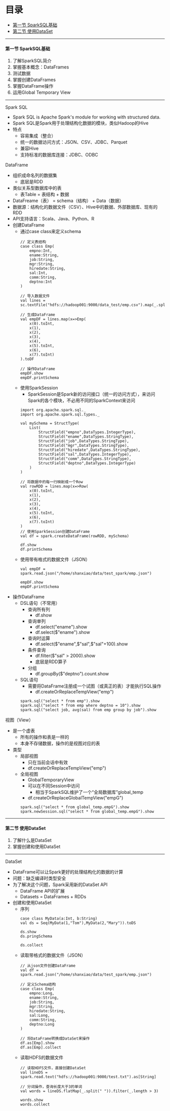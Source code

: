 # 目录 #

- [第一节 SparkSQL基础](#1)
- [第二节 使用DataSet](#2)

***

<h4 id='1'>第一节 SparkSQL基础</h4>

1. 了解SparkSQL简介
2. 掌握基本概念：DataFrames
3. 测试数据
4. 掌握创建DataFrames
5. 掌握DataFrame操作
6. 运用Global Temporary View

---

Spark SQL
- Spark SQL is Apache Spark's module for working with structured data.
- Spark SQL是Spark用于处理结构化数据的模块，类似Hadoop的Hive
- 特点
    - 容易集成（整合）
    - 统一的数据访问方式：JSON、CSV、JDBC、Parquet
    - 兼容Hive
    - 支持标准的数据库连接：JDBC、ODBC

DataFrame
- 组织成命名列的数据集
    - 底层是RDD
- 类似关系型数据库中的表
    - 表Table = 表结构 + 数据
- DataFreame（表） = schema（结构） + Data（数据）
- 数据源：结构化的数据文件（CSV）、Hive中的数据、外部数据库、现有的RDD
- API支持语言：Scala、Java、Python、R
- 创建DataFrame
    - 通过case class来定义schema
        ```
        // 定义表结构
        case class Emp(
            empno:Int,
            ename:String,
            job:String,
            mgr:String,
            hiredate:String,
            sal:Int,
            comm:String,
            deptno:Int
        )

        // 导入数据文件
        val lines = sc.textFile("hdfs://hadoop001:9000/data_test/emp.csv").map(_.split(","))

        // 生成DataFrame
        val empDF = lines.map(x=>Emp(
            x(0).toInt,
            x(1),
            x(2),
            x(3),
            x(4),
            x(5).toInt,
            x(6),
            x(7).toInt)
        ).toDF

        // 操作DataFrame
        empDF.show
        empDF.printSchema
        ```
    - 使用SparkSession
        - SparkSession是Spark新的访问接口（统一的访问方式），来访问Spark的各个模块，不必用不同的SparkContext来访问
        ```
        import org.apache.spark.sql._
        import org.apache.spark.sql.types._

        val mySchema = StructType(
            List(
                StructField("empno",DataTypes.IntegerType),
                StructField("ename",DataTypes.StringType),
                StructField("job",DataTypes.StringType),
                StructField("mgr",DataTypes.StringType),
                StructField("hiredate",DataTypes.StringType),
                StructField("sal",DataTypes.IntegerType),
                StructField("comm",DataTypes.StringType),
                StructField("deptno",DataTypes.IntegerType)
            )
        )

        // 将数据中的每一行映射成一个Row
        val rowRDD = lines.map(x=>Row(
            x(0).toInt,
            x(1),
            x(2),
            x(3),
            x(4),
            x(5).toInt,
            x(6),
            x(7).toInt)
        )
        // 使用SparkSession创建DataFrame
        val df = spark.createDataFrame(rowRDD, mySchema)

        df.show
        df.printSchema
        ```
    - 使用带有格式的数据文件（JSON）
        ```
        val empDF = spark.read.json("/home/shanxiao/data/test_spark/emp.json")

        empDF.show
        empDF.printSchema
        ```
- 操作DataFrame
    - DSL语句（不常用）
        - 查询所有列
            - df.show
        - 查询单列
            - df.select("ename").show
            - df.select($"ename").show
        - 查询时运算
            - df.select($"ename",$"sal",$"sal"+100).show
        - 条件查询
            - df.filter($"sal" > 2000).show
            - 底层是RDD算子
        - 分组
            - df.groupBy($"deptno").count.show
    - SQL语句
        - 需要将DataFrame注册成一个试图（或真正的表）才能执行SQL操作
            - df.createOrReplaceTempView("emp")
        ```
        spark.sql("select * from emp").show
        spark.sql("select * from emp where deptno = 10").show
        spark.sql("select job, avg(sal) from emp group by job").show
        ```

视图（View）
- 是一个虚表
    - 所有的操作和表是一样的
    - 本身不存储数据，操作的是视图对应的表
- 类型
    - 局部视图
        - 只在当前会话中有效
        - df.createOrReplaceTempView("emp")
    - 全局视图
        - GlobalTemporaryView
        - 可以在不同Session中访问
            - 相当于SparkSQL维护了一个“全局数据库”global_temp
        - df.createOrReplaceGlobalTempView("empG")
        ```
        spark.sql("select * from global_temp.empG").show
        spark.newSession.sql("select * from global_temp.empG").show
        ```

***

<h4 id='2'>第二节 使用DataSet</h4>

1. 了解什么是DataSet
2. 掌握创建和使用DataSet

---

DataSet
- DataFrame可以让Spark更好的处理结构化的数据的计算
- 问题：缺乏编译时类型安全
- 为了解决这个问题，Spark采用新的DataSet API
    - DataFrame API的扩展
    - Datasets = DataFrames + RDDs
- 创建和使用DataSet
    - 序列
        ```
        case class MyData(a:Int, b:String)
        val ds = Seq(MyData(1,"Tom"),MyData(2,"Mary")).toDS

        ds.show
        ds.pringSchema

        ds.collect
        ```
    - 读取带格式的数据文件（JSON）
        ```
        // 从json文件创建DataFrame
        val df = spark.read.json("/home/shanxiao/data/test_spark/emp.json")

        // 定义Schema结构
        case class Emp(
            empno:Long,
            ename:String,
            job:String,
            mgr:String,
            hiredate:String,
            sal:Long,
            comm:String,
            deptno:Long
        )

        // 将DataFrame转换成DataSet来操作
        df.as[Emp].show
        df.as[Emp].collect
        ```
    - 读取HDFS的数据文件
        ```
        // 读取HDFS文件，直接创建DataSet
        val lineDS = spark.read.text("hdfs://hadoop001:9000/test.txt").as[String]

        // 分词操作，查询长度大于3的单词
        val words = lineDS.flatMap(_.split(" ")).filter(_.length > 3)

        words.show
        words.collect
        ```